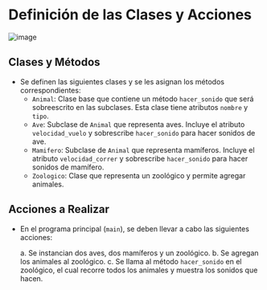 # Definición de las Clases y Acciones
![image](https://github.com/facupepi/TP42/assets/109759897/7448bdf4-af11-414a-a6be-cd409d0afc20)
## Clases y Métodos

- Se definen las siguientes clases y se les asignan los métodos correspondientes:
  - `Animal`: Clase base que contiene un método `hacer_sonido` que será sobreescrito en las subclases. Esta clase tiene atributos `nombre` y `tipo`.
  - `Ave`: Subclase de `Animal` que representa aves. Incluye el atributo `velocidad_vuelo` y sobrescribe `hacer_sonido` para hacer sonidos de ave.
  - `Mamifero`: Subclase de `Animal` que representa mamíferos. Incluye el atributo `velocidad_correr` y sobrescribe `hacer_sonido` para hacer sonidos de mamífero.
  - `Zoologico`: Clase que representa un zoológico y permite agregar animales.

## Acciones a Realizar

- En el programa principal (`main`), se deben llevar a cabo las siguientes acciones:

  a. Se instancian dos aves, dos mamíferos y un zoológico.
  b. Se agregan los animales al zoológico.
  c. Se llama al método `hacer_sonido` en el zoológico, el cual recorre todos los animales y muestra los sonidos que hacen.
